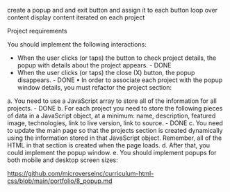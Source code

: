 create a popup and and exit button
and assign it to each button
loop over content
display content iterated on each project




Project requirements

You should implement the following interactions:

- When the user clicks (or taps) the button to check project details, the popup with details about the project appears. - DONE
- When the user clicks (or taps) the close (X) button, the popup disappears. - DONE
• In order to associate each project with the popup window details, you must refactor the project section:

a. You need to use a JavaScript array to store all of the information for all projects. - DONE
b. For each project you need to store the following pieces of data in a JavaScript object, at a minimum: name, description, featured image, technologies, link to live version, link to source. - DONE
c. You need to update the main page so that the projects section is created dynamically using the information stored in that JavaScript object. Remember, all of the HTML in that section is created when the page loads.
d. After that, you could implement the popup window.
e. You should implement popups for both mobile and desktop screen sizes:

https://github.com/microverseinc/curriculum-html-css/blob/main/portfolio/8_popup.md
